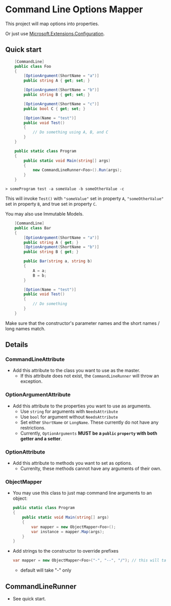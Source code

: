 # Command Line Options Mapper

This project will map options into properties.

Or just use [Microsoft.Extensions.Configuration](https://docs.microsoft.com/en-us/aspnet/core/fundamentals/configuration/?tabs=basicconfiguration#commandline-configuration-provider).

## Quick start

```csharp
    [CommandLine]
    public class Foo
    {
        [OptionArgument(ShortName = "a")]
        public string A { get; set; }

        [OptionArgument(ShortName = "b")]
        public string B { get; set; }

        [OptionArgument(ShortName = "c")]
        public bool C { get; set; }

        [Option(Name = "test")]
        public void Test()
        {
			// Do something using A, B, and C
        }
    }

	public static class Program
	{
		public static void Main(string[] args)
		{
			new CommandLineRunner<Foo>().Run(args);
		}
	}
```

```
> someProgram test -a someValue -b someOtherValue -c
```

This will invoke `Test()` with `"someValue"` set in property `A`, `"someOtherValue"` set in property `B`, and true set in property `C`.

You may also use Immutable Models.

```csharp
    [CommandLine]
    public class Bar
    {
        [OptionArgument(ShortName = "a")]
        public string A { get; }
        [OptionArgument(ShortName = "b")]
        public string B { get; }

        public Bar(string a, string b)
        {
            A = a;
            B = b;
        }

        [Option(Name = "test")]
        public void Test()
        {
			// Do something
        }
    }
```

Make sure that the constructor's parameter names and the short names / long names match.

## Details

### CommandLineAttribute

- Add this attribute to the class you want to use as the master.
	- If this attribute does not exist, the `CommandLineRunner` will throw an exception.

### OptionArgumentAttribute

- Add this attribute to the properties you want to use as arguments.
	- Use `string` for arguments with `NeedsAttribute`
	- Use `bool` for argument without `NeedsAttribute`
	- Set either `ShortName` or `LongName`. These currently do not have any restrictions.
	- Currently, `OptionArguments` **MUST be a `public` `property` with both getter and a setter**.

### OptionAttribute

- Add this attribute to methods you want to set as options.
	- Currenlty, these methods cannot have any arguments of their own.

### ObjectMapper

- You may use this class to just map command line arguments to an object:
	```csharp
    public static class Program
    {
        public static void Main(string[] args)
        {
            var mapper = new ObjectMapper<Foo>();
            var instance = mapper.Map(args);
        }
    }
	```
- Add strings to the constructor to override prefixes
    ```csharp
	var mapper = new ObjectMapper<Foo>("-", "--", "/"); // this will take -a or --a or /a as valid arguments
	```
	- default will take "-" only

## CommandLineRunner

- See quick start.
